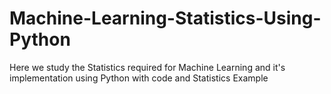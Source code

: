 # Machine-Learning-Statistics-Using-Python
Here we study the Statistics required for Machine Learning and it's implementation using Python with code and Statistics Example
